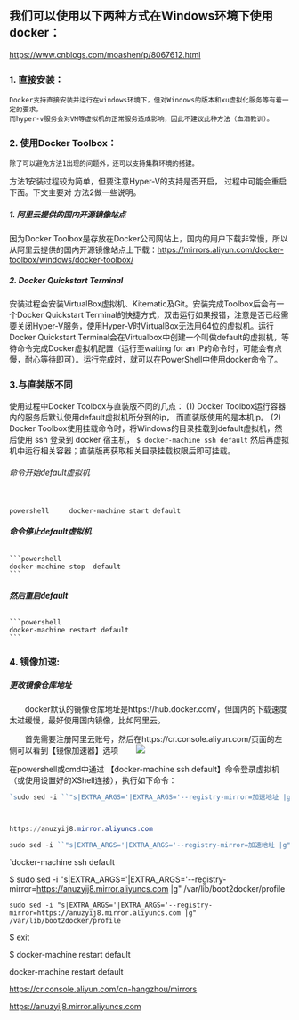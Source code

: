 ## 我们可以使用以下两种方式在Windows环境下使用docker：

https://www.cnblogs.com/moashen/p/8067612.html



### 1. 直接安装：

```
Docker支持直接安装并运行在windows环境下，但对Windows的版本和xu虚拟化服务等有着一定的要求。
而hyper-v服务会对VM等虚拟机的正常服务造成影响，因此不建议此种方法（血泪教训）。
```

### 2. 使用Docker Toolbox：

```
除了可以避免方法1出现的问题外，还可以支持集群环境的搭建。
```

方法1安装过程较为简单，但要注意Hyper-V的支持是否开启，
过程中可能会重启下面。下文主要对
方法2做一些说明。

##### 1. 阿里云提供的国内开源镜像站点
因为Docker Toolbox是存放在Docker公司网站上，国内的用户下载非常慢，所以从阿里云提供的国内开源镜像站点上下载：
​     <https://mirrors.aliyun.com/docker-toolbox/windows/docker-toolbox/>

#####  2. Docker Quickstart   Terminal 
安装过程会安装VirtualBox虚拟机、Kitematic及Git。安装完成Toolbox后会有一个Docker Quickstart   Terminal的快捷方式，双击运行如果报错，注意是否已经需要关闭Hyper-V服务，使用Hyper-V时VirtualBox无法用64位的虚拟机。运行Docker  Quickstart  Terminal会在Virtualbox中创建一个叫做default的虚拟机，等待命令完成Docker虚拟机配置（运行至waiting for  an IP的命令时，可能会有点慢，耐心等待即可）。运行完成时，就可以在PowerShell中使用docker命令了。

###    3.与直装版不同
使用过程中Docker Toolbox与直装版不同的几点： (1) Docker Toolbox运行容器内的服务后默认使用default虚拟机所分到的ip， 而直装版使用的是本机ip。 (2) Docker Toolbox使用挂载命令时，将Windows的目录挂载到default虚拟机，然后使用 ssh 登录到 docker 宿主机，
`$ docker-machine ssh default`
 然后再虚拟机中运行相关容器；直装版再获取相关目录挂载权限后即可挂载。

######   命令开始default虚拟机 

​    
​    ```powershell
​    docker-machine start default
​    ```

###### **命令停止default虚拟机**

    ```powershell
    docker-machine stop  default
    ```

######  **然后重启default** 

    ```powershell
    docker-machine restart default
    ```

### 4. 镜像加速:





#####  更改镜像仓库地址

　　docker默认的镜像仓库地址是https://hub.docker.com/，但国内的下载速度太过缓慢，最好使用国内镜像，比如阿里云。

　　首先需要注册阿里云账号，然后在https://cr.console.aliyun.com/页面的左侧可以看到【镜像加速器】选项
　　![](https://images2018.cnblogs.com/blog/691999/201805/691999-20180512153033712-520562256.png)

在powershell或cmd中通过 【docker-machine ssh default】命令登录虚拟机（或使用设置好的XShell连接），执行如下命令：

```powershell
`sudo sed -i ``"s|EXTRA_ARGS='|EXTRA_ARGS='--registry-mirror=加速地址 |g"` `/``var``/lib/boot2docker/profile`



https://anuzyij8.mirror.aliyuncs.com

sudo sed -i ``"s|EXTRA_ARGS='|EXTRA_ARGS='--registry-mirror=加速地址 |g"` `/``var``/lib/boot2docker/profile`

```

`docker-machine ssh default       

$ sudo sed -i 
"s|EXTRA_ARGS='|EXTRA_ARGS='--registry-mirror=https://anuzyij8.mirror.aliyuncs.com |g" 
/var/lib/boot2docker/profile       





`sudo sed -i "s|EXTRA_ARGS='|EXTRA_ARGS='--registry-mirror=https://anuzyij8.mirror.aliyuncs.com |g" /var/lib/boot2docker/profile`





$ exit       

$ docker-machine restart default

docker-machine restart default

https://cr.console.aliyun.com/cn-hangzhou/mirrors

https://anuzyij8.mirror.aliyuncs.com